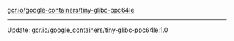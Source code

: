[gcr.io/google-containers/tiny-glibc-ppc64le](https://hub.docker.com/r/cruse/tiny-glibc-ppc64le/tags/) 

----
Update: [gcr.io/google_containers/tiny-glibc-ppc64le:1.0](https://hub.docker.com/r/cruse/tiny-glibc-ppc64le/tags/)

